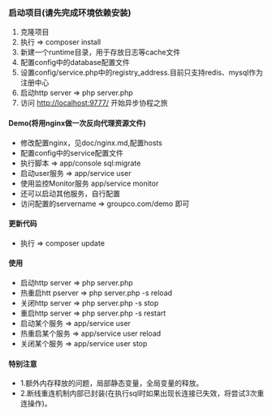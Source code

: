 ### 启动项目\(请先完成环境依赖安装\)

1. 克隆项目
2. 执行 =&gt; composer install
3. 新建一个runtime目录，用于存放日志等cache文件
4. 配置config中的database配置文件
5. 设置config/service.php中的registry\_address.目前只支持redis、mysql作为注册中心
6. 启动http server =&gt; php server.php
7. 访问 [http://localhost:9777/](http://localhost:9777/) 开始异步协程之旅

#### Demo(将用nginx做一次反向代理资源文件)

* 修改配置nginx，见doc/nginx.md,配置hosts
* 配置config中的service配置文件
* 执行脚本 =&gt; app/console sql:migrate 
* 启动user服务 =&gt; app/service user
* 使用监控Monitor服务 app/service monitor
* 还可以启动其他服务，自行配置
* 访问配置的servername =&gt; groupco.com/demo 即可

#### 更新代码

* 执行 =&gt; composer update

#### 使用

* 启动http server =&gt; php server.php
* 热重启htt pserver =&gt; php server.php -s reload
* 关闭http server =&gt; php server.php -s stop
* 重启http server =&gt; php server.php -s restart
* 启动某个服务 =&gt; app/service user
* 热重启某个服务 =&gt; app/service user reload
* 关闭某个服务 =&gt; app/service user stop

#### 特别注意

* 1.额外内存释放的问题，局部静态变量，全局变量的释放。
* 2.断线重连机制内部已封装\(在执行sql时如果出现长连接已失效，将尝试3次重连操作\)。